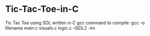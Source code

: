 # Tic-Tac-Toe-in-C
Tic Tac Toe using SDL written in C
gcc command to compile:
gcc -o filename main.c visuals.c logic.c -lSDL2 -lm

